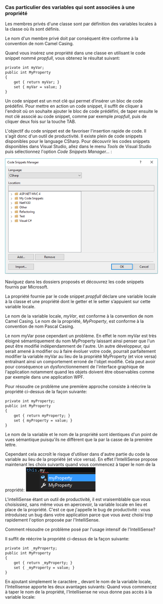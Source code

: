 ### Cas particulier des variables qui sont associées à une propriété

Les membres privés d'une classe sont par définition des variables locales à la classe où ils sont définis.

Le nom d'un membre privé doit par conséquent être conforme à la convention de nom Camel Casing.

Quand vous insérez une propriété dans une classe en utilisant le code snippet nommé *propfull*, vous obtenez le résultat suivant:

```Csharp
private int myVar;
public int MyProperty
{
    get { return myVar; }
    set { myVar = value; }
}
```

Un code snippet est un mot clé qui permet d’insérer un bloc de code prédéfini. 
Pour mettre en action un code snippet, il suffit de cliquer à l'endroit où on souhaite ajouter le bloc de code prédéfini, de taper ensuite le mot clé associé au code snippet, comme par exemple *propfull*, puis de cliquer deux fois sur la touche TAB.

L'objectif du code snippet est de favoriser l'insertion rapide de code. Il s'agit donc d'un outil de productivité.
Il existe plein de code snippets disponibles pour le language CSharp. Pour découvrir les codes snippets disponibles dans Visual Studio, allez dans le menu *Tools* de Visual Studio puis sélectionnez l'option *Code Snippets Manager...* :

![](CodeSnippetManager.PNG)

Naviguez dans les dossiers proposés et découvrez les code snippets fournis par Microsoft.

La propriété fournie par le code snippet *propfull* déclare une variable locale à la classe et une propriété dont le getter et le setter s’appuient sur cette variable locale.

Le nom de la variable locale, *myVar*, est conforme à la convention de nom Camel Casing.
Le nom de la propriété, *MyProperty*, est conforme à la convention de nom Pascal Casing.

Le nom myVar pose cependant un problème. En effet le nom myVar est très éloigné sémantiquement du nom MyProperty laissant ainsi penser que l'un peut être modifié indépendamment de l'autre. 
Un autre développeur, qui serait amené à modifier ou à faire évoluer votre code, pourrait parfaitement modifier la variable myVar au lieu de la propriété MyProperty (et vice versa) entraînant ainsi un comportement erroné de l'objet modifié. Cela peut avoir pour conséquence un dysfonctionnement de l'interface graphique de l'application notamment quand les objets doivent être observables comme par exemple dans une application WPF.

Pour résoudre ce problème une première approche consiste à réécrire la propriété ci-dessus de la façon suivante:

```Csharp
private int myProperty;
public int MyProperty
{
    get { return myProperty; }
    set { myProperty = value; }
}
```

Le nom de la variable et le nom de la propriété sont identiques d'un point de vues sémantique puisqu'ils ne diffèrent que la par la casse de la première lettre.

Cependant cela accroît le risque d'utiliser dans d'autre partie du code la variable au lieu de la propriété (et vice versa). En effet l'IntelliSense propose maintenant les choix suivants quand vous commencez à taper le nom de la propriété:
![](MyProperty.PNG)

L'intelliSense étant un outil de productivité, il est vraisemblable que vous choisissiez, sans même vous en apercevoir, la variable locale en lieu et place de la propriété.
C'est ce que j'appelle le bug de productivité : vous introduisez un bug dans votre application parce que vous avez choisi trop rapidement l'option proposée par l'IntelliSense.

Comment résoudre ce problème posé par l'usage intensif de l'IntelliSense?

Il suffit de réécrire la propriété ci-dessus de la façon suivante:

```Csharp
private int _myProperty;
public int MyProperty
{
    get { return _myProperty; }
    set { _myProperty = value; }
}
```
En ajoutant simplement le caractère _ devant le nom de la variable locale, l'Intellisense apporte les deux avantages suivants:
Quand vous commencez à taper le nom de la propriété, l'Intellisense ne vous donne pas accès à la variable locale:
